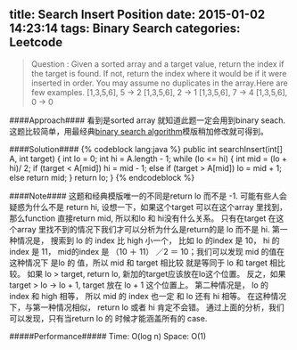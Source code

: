 title: Search Insert Position
date: 2015-01-02 14:23:14
tags: Binary Search
categories: Leetcode
---

> Question :  Given a sorted array and a target value, return the index if the target is found. If not, return the index where it would be if it were inserted in order. You may assume no duplicates in the array.Here are few examples.
[1,3,5,6], 5 → 2
[1,3,5,6], 2 → 1
[1,3,5,6], 7 → 4
[1,3,5,6], 0 → 0


####Approach####
看到是sorted array 就知道此题一定会用到binary seach. 这题比较简单，用最经典[binary search algorithm](/2015/01/02/Binary-Search/)模版稍加修改就可得到。 


####Solution####
{% codeblock lang:java %}
 public int searchInsert(int[] A, int target) {
        int lo = 0;
        int hi = A.length - 1;
        while (lo <= hi) {
            int mid = (lo + hi)/ 2;
            if (target < A[mid]) hi = mid - 1;
            else if (target > A[mid]) lo = mid + 1;
            else return mid;
        }
        return lo;
 }
{% endcodeblock %}


####Note####
这题和经典模版唯一的不同是return lo 而不是 -1. 可能有些人会疑惑为什么不是 return hi, 设想一下，如果这个target 可以在这个array 里找到，那么function 直接return mid, 所以和lo 和 hi没有什么关系。
只有在target 在这个array 里找不到的情况下我们才可以分析为什么是return的是 lo 而不是 hi. 第一种情况是， 搜索到 lo 的 index 比 high 小一个， 比如 lo 的index  是 10， hi 的index 是 11， mid的index 是 （10 ＋ 11） ／2 ＝ 10；我们可以发现 mid 的值在这种情况下 是lo 的 值，所以 mid 和 target 相比较 就是等同于 lo 和 target 相比较。 如果 lo > target, return lo, 新加的target应该放在lo这个位置。 反之，如果 target > lo -> lo + 1, target 放在 lo + 1 这个位置上。 第二种情况是， lo 的 index 和 high 相等， 所以 mid 的 index 也一定 和 lo 还有 hi 相等。 在这种情况下，与第一种情况相似， return lo 或者 hi 肯定不会错。
通过上面的分析，我们可以发现，只有当return lo 的 时候才能涵盖所有的 case.


#####Performance#####
	Time: O(log n)  Space: O(1)
